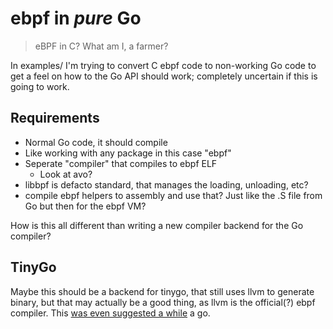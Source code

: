 # ebpf in *pure* Go

> eBPF in C? What am I, a farmer?

In examples/ I'm trying to convert C ebpf code to non-working Go code to get a feel on how to the Go
API should work; completely uncertain if this is going to work.

## Requirements

* Normal Go code, it should compile
* Like working with any package in this case "ebpf"
* Seperate "compiler" that compiles to ebpf ELF
    - Look at avo?
* libbpf is defacto standard, that manages the loading, unloading, etc?
* compile ebpf helpers to assembly and use that? Just like the .S file from Go but
    then for the ebpf VM?


How is this all different than writing a new compiler backend for the Go compiler?

## TinyGo

Maybe this should be a backend for tinygo, that still uses llvm to generate binary, but that may
actually be a good thing, as llvm is the official(?) ebpf compiler. This [was even suggested a
while](https://github.com/tinygo-org/tinygo/issues/1015) a go.
